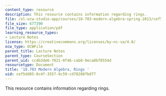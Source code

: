 ```yaml
---
content_type: resource
description: This resource contains information regarding rings.
file: /ol-ocw-studio-app/courses/18-703-modern-algebra-spring-2013/cef5dd050c4f35579c59cd70288fbd77_MIT18_703S13_pra_l_14.pdf
file_size: 677390
file_type: application/pdf
learning_resource_types:
- Lecture Notes
license: https://creativecommons.org/licenses/by-nc-sa/4.0/
ocw_type: OCWFile
parent_title: Lecture Notes
parent_type: CourseSection
parent_uid: cc4b3de6-7021-0f46-cab8-9eca8bf0554d
resourcetype: Document
title: '18.703 Modern Algebra, Rings '
uid: cef5dd05-0c4f-3557-9c59-cd70288fbd77
---
```

This resource contains information regarding rings.